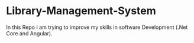 # Library-Management-System
In this Repo I am trying to improve my skills in software Development (.Net Core and Angular).
